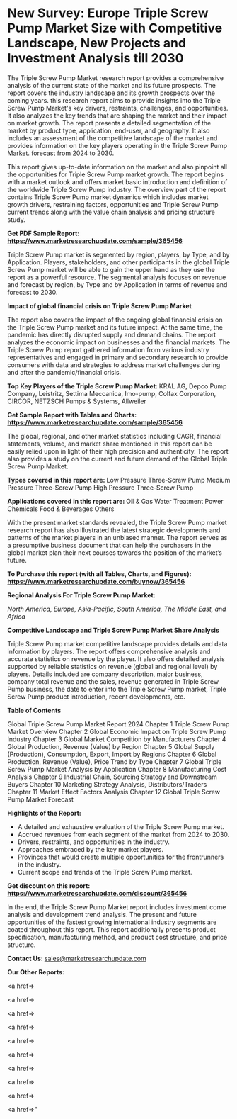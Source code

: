 # New Survey: Europe Triple Screw Pump Market Size with Competitive Landscape, New Projects and Investment Analysis till 2030

The Triple Screw Pump Market research report provides a comprehensive analysis of the current state of the market and its future prospects. The report covers the industry landscape and its growth prospects over the coming years. this research report aims to provide insights into the Triple Screw Pump Market's key drivers, restraints, challenges, and opportunities. It also analyzes the key trends that are shaping the market and their impact on market growth. The report presents a detailed segmentation of the market by product type, application, end-user, and geography. It also includes an assessment of the competitive landscape of the market and provides information on the key players operating in the Triple Screw Pump Market. forecast from 2024 to 2030.

This report gives up-to-date information on the market and also pinpoint all the opportunities for Triple Screw Pump market growth. The report begins with a market outlook and offers market basic introduction and definition of the worldwide Triple Screw Pump industry. The overview part of the report contains Triple Screw Pump market dynamics which includes market growth drivers, restraining factors, opportunities and Triple Screw Pump current trends along with the value chain analysis and pricing structure study.

<strong><b>Get PDF Sample Report: <a href=https://www.marketresearchupdate.com/sample/365456>https://www.marketresearchupdate.com/sample/365456</a></b></strong>

Triple Screw Pump market is segmented by region, players, by Type, and by Application. Players, stakeholders, and other participants in the global Triple Screw Pump market will be able to gain the upper hand as they use the report as a powerful resource. The segmental analysis focuses on revenue and forecast by region, by Type and by Application in terms of revenue and forecast to 2030.

<strong><b>Impact of global financial crisis on Triple Screw Pump Market</b></strong>

The report also covers the impact of the ongoing global financial crisis on the Triple Screw Pump market and its future impact. At the same time, the pandemic has directly disrupted supply and demand chains. The report analyzes the economic impact on businesses and the financial markets. The Triple Screw Pump report gathered information from various industry representatives and engaged in primary and secondary research to provide consumers with data and strategies to address market challenges during and after the pandemic/financial crisis.

<strong><b>Top Key Players of the Triple Screw Pump Market:
</b></strong>KRAL AG, Depco Pump Company, Leistritz, Settima Meccanica, Imo-pump, Colfax Corporation, CIRCOR, NETZSCH Pumps & Systems, Allweiler<strong><b>
</b></strong>

<strong><b>Get Sample Report with Tables and Charts: <a href=https://www.marketresearchupdate.com/sample/365456>https://www.marketresearchupdate.com/sample/365456</a></b></strong>

The global, regional, and other market statistics including CAGR, financial statements, volume, and market share mentioned in this report can be easily relied upon in light of their high precision and authenticity. The report also provides a study on the current and future demand of the Global Triple Screw Pump Market.

<strong><b>Types covered in this report are:
</b></strong>Low Pressure Three-Screw Pump
Medium Pressure Three-Screw Pump
High Pressure Three-Screw Pump<strong><b>
</b></strong>

<strong><b>Applications covered in this report are:
</b></strong>Oil & Gas
Water Treatment
Power
Chemicals
Food & Beverages
Others<strong><b>
</b></strong>

With the present market standards revealed, the Triple Screw Pump market research report has also illustrated the latest strategic developments and patterns of the market players in an unbiased manner. The report serves as a presumptive business document that can help the purchasers in the global market plan their next courses towards the position of the market’s future.

<strong><b>To Purchase this report (with all Tables, Charts, and Figures): <a href=https://www.marketresearchupdate.com/buynow/365456>https://www.marketresearchupdate.com/buynow/365456</a></b></strong>

<strong><b>Regional Analysis For Triple Screw Pump Market:</b></strong>

<em><i>North America, Europe, Asia-Pacific, South America, The Middle East, and Africa</i></em>

<strong><b>Competitive Landscape and Triple Screw Pump Market Share Analysis</b></strong>

Triple Screw Pump market competitive landscape provides details and data information by players. The report offers comprehensive analysis and accurate statistics on revenue by the player. It also offers detailed analysis supported by reliable statistics on revenue (global and regional level) by players. Details included are company description, major business, company total revenue and the sales, revenue generated in Triple Screw Pump business, the date to enter into the Triple Screw Pump market, Triple Screw Pump product introduction, recent developments, etc.

<strong><b>Table of Contents</b></strong>

Global Triple Screw Pump Market Report 2024
Chapter 1 Triple Screw Pump Market Overview
Chapter 2 Global Economic Impact on Triple Screw Pump Industry
Chapter 3 Global Market Competition by Manufacturers
Chapter 4 Global Production, Revenue (Value) by Region
Chapter 5 Global Supply (Production), Consumption, Export, Import by Regions
Chapter 6 Global Production, Revenue (Value), Price Trend by Type
Chapter 7 Global Triple Screw Pump Market Analysis by Application
Chapter 8 Manufacturing Cost Analysis
Chapter 9 Industrial Chain, Sourcing Strategy and Downstream Buyers
Chapter 10 Marketing Strategy Analysis, Distributors/Traders
Chapter 11 Market Effect Factors Analysis
Chapter 12 Global Triple Screw Pump Market Forecast

<strong><b>Highlights of the Report:</b></strong>

- A detailed and exhaustive evaluation of the Triple Screw Pump market.
- Accrued revenues from each segment of the market from 2024 to 2030.
- Drivers, restraints, and opportunities in the industry.
- Approaches embraced by the key market players.
- Provinces that would create multiple opportunities for the frontrunners in the industry.
- Current scope and trends of the Triple Screw Pump market.

<strong><b>Get discount on this report: <a href=https://www.marketresearchupdate.com/discount/365456>https://www.marketresearchupdate.com/discount/365456</a></b></strong>

In the end, the Triple Screw Pump Market report includes investment come analysis and development trend analysis. The present and future opportunities of the fastest growing international industry segments are coated throughout this report. This report additionally presents product specification, manufacturing method, and product cost structure, and price structure.

<strong><b>Contact Us:
</b></strong>sales@marketresearchupdate.com

<strong>Our Other Reports:</strong>

<a href=></a>

<a href=></a>

<a href=></a>

<a href=></a>

<a href=></a>

<a href=></a>

<a href=></a>

<a href=></a>

<a href=></a>

<a href=></a>"
